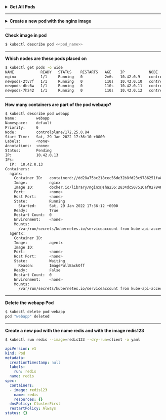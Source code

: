 <details>
  <summary><b>Get All Pods</b></summary>

    $ kubectl get pods

</details>

-----------
<details>
  <summary><b>Create a new pod with the nginx image</b></summary>

    $ kubectl run nginx --image=nginx

</details>

-----------
**Check image in pod**
```sh
$ kubectl describe pod <<pod_name>>
```

-----------

**Which nodes are these pods placed on**
```sh
$ kubectl get pods -o wide
NAME            READY   STATUS    RESTARTS   AGE    IP           NODE           NOMINATED NODE   READINESS GATES
nginx           1/1     Running   0          2m6s   10.42.0.9    controlplane   <none>           <none>
newpods-2tv7f   1/1     Running   0          110s   10.42.0.10   controlplane   <none>           <none>
newpods-dbs6w   1/1     Running   0          110s   10.42.0.11   controlplane   <none>           <none>
newpods-7h242   1/1     Running   0          110s   10.42.0.12   controlplane   <none>           <none>
```

-----------

**How many containers are part of the pod webapp?**
```sh
$ kubectl describe pod webapp
Name:         webapp
Namespace:    default
Priority:     0
Node:         controlplane/172.25.0.84
Start Time:   Sat, 29 Jan 2022 17:36:10 +0000
Labels:       <none>
Annotations:  <none>
Status:       Pending
IP:           10.42.0.13
IPs:
  IP:  10.42.0.13
Containers:
  nginx:
    Container ID:   containerd://dd28a75bc218cec56de32b8fd23c9786251fa8d9d28c2cd6763b0685fa7918f7
    Image:          nginx
    Image ID:       docker.io/library/nginx@sha256:2834dc507516af02784808c5f48b7cbe38b8ed5d0f4837f16e78d00deb7e7767
    Port:           <none>
    Host Port:      <none>
    State:          Running
      Started:      Sat, 29 Jan 2022 17:36:12 +0000
    Ready:          True
    Restart Count:  0
    Environment:    <none>
    Mounts:
      /var/run/secrets/kubernetes.io/serviceaccount from kube-api-access-l9wnn (ro)
  agentx:
    Container ID:   
    Image:          agentx
    Image ID:       
    Port:           <none>
    Host Port:      <none>
    State:          Waiting
      Reason:       ImagePullBackOff
    Ready:          False
    Restart Count:  0
    Environment:    <none>
    Mounts:
      /var/run/secrets/kubernetes.io/serviceaccount from kube-api-access-l9wnn (ro)
```

-----------

**Delete the webapp Pod**
```sh
$ kubectl delete pod webapp
pod "webapp" deleted
```

-----------

**Create a new pod with the name redis and with the image redis123**
```sh
$ kubectl run redis --image=redis123 --dry-run=client -o yaml
```
```yaml
apiVersion: v1
kind: Pod
metadata:
  creationTimestamp: null
  labels:
    run: redis
  name: redis
spec:
  containers:
  - image: redis123
    name: redis
    resources: {}
  dnsPolicy: ClusterFirst
  restartPolicy: Always
status: {}
```